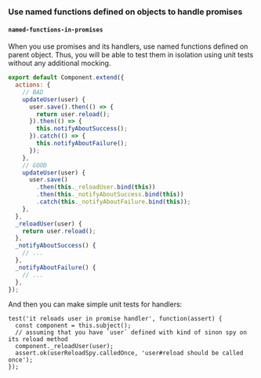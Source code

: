 ### Use named functions defined on objects to handle promises

#### `named-functions-in-promises`

When you use promises and its handlers, use named functions defined on parent object. Thus, you will be able to test them in isolation using unit tests without any additional mocking.

```js
export default Component.extend({
  actions: {
    // BAD
    updateUser(user) {
      user.save().then(() => {
        return user.reload();
      }).then(() => {
        this.notifyAboutSuccess();
      }).catch(() => {
        this.notifyAboutFailure();
      });
    },
    // GOOD
    updateUser(user) {
      user.save()
        .then(this._reloadUser.bind(this))
        .then(this._notifyAboutSuccess.bind(this))
        .catch(this._notifyAboutFailure.bind(this));
    },
  },
  _reloadUser(user) {
    return user.reload();
  },
  _notifyAboutSuccess() {
    // ...
  },
  _notifyAboutFailure() {
    // ...
  },
});
```

And then you can make simple unit tests for handlers:
```
test('it reloads user in promise handler', function(assert) {
  const component = this.subject();
  // assuming that you have `user` defined with kind of sinon spy on its reload method
  component._reloadUser(user);
  assert.ok(userReloadSpy.calledOnce, 'user#reload should be called once');
});
```

